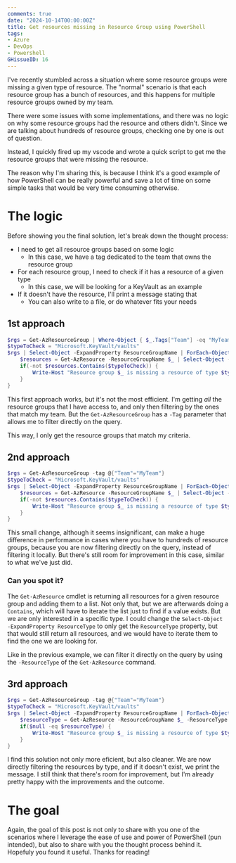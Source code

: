 ```yaml
---
comments: true
date: "2024-10-14T00:00:00Z"
title: Get resources missing in Resource Group using PowerShell
tags:
- Azure
- DevOps
- Powershell
GHissueID: 16
---
```


I've recently stumbled across a situation where some resource groups were missing a given type of resource. 
The "normal" scenario is that each resource group has a bunch of resources, and this happens for multiple resource groups owned by my team.

There were some issues with some implementations, and there was no logic on why some resource groups had the resource and others didn't. Since we are talking about hundreds of resource groups, checking one by one is out of question.

Instead, I quickly fired up my vscode and wrote a quick script to get me the resource groups that were missing the resource.

The reason why I'm sharing this, is because I think it's a good example of how PowerShell can be really powerful and save a lot of time on some simple tasks that would be very time consuming otherwise.

# The logic
Before showing you the final solution, let's break down the thought process:
- I need to get all resource groups based on some logic
    - In this case, we have a tag dedicated to the team that owns the resource group
- For each resource group, I need to check if it has a resource of a given type
    - In this case, we will be looking for a KeyVault as an example
- If it doesn't have the resource, I'll print a message stating that
    - You can also write to a file, or do whatever fits your needs

## 1st approach

```powershell
$rgs = Get-AzResourceGroup | Where-Object { $_.Tags["Team"] -eq "MyTeam" }
$typeToCheck = "Microsoft.KeyVault/vaults"
$rgs | Select-Object -ExpandProperty ResourceGroupName | ForEach-Object {
    $resources = Get-AzResource -ResourceGroupName $_ | Select-Object -ExpandProperty ResourceType
    if(-not $resources.Contains($typeToCheck)) {
        Write-Host "Resource group $_ is missing a resource of type $typeToCheck"
    }
}
```
This first approach works, but it's not the most efficient. I'm getting _all_ the resource groups that I have access to, and only then filtering by the ones that match my team. 
But the `Get-AzResourceGroup` has a `-Tag` parameter that allows me to filter directly on the query. 

This way, I only get the resource groups that match my criteria.

## 2nd approach

```powershell
$rgs = Get-AzResourceGroup -tag @{"Team"="MyTeam"} 
$typeToCheck = "Microsoft.KeyVault/vaults"
$rgs | Select-Object -ExpandProperty ResourceGroupName | ForEach-Object {
    $resources = Get-AzResource -ResourceGroupName $_ | Select-Object -ExpandProperty ResourceType
    if(-not $resources.Contains($typeToCheck)) {
        Write-Host "Resource group $_ is missing a resource of type $typeToCheck"
    }
}
```

This small change, although it seems insignificant, can make a huge difference in performance in cases where you have to hundreds of resource groups, because you are now filtering directly on the query, instead of filtering it locally.
But there's still room for improvement in this case, similar to what we've just did. 

### Can you spot it?

The `Get-AzResource` cmdlet is returning all resources for a given resource group and adding them to a list. Not only that, but we are afterwards doing a `Contains`, which will have to iterate the list just to find if a value exists.
But we are only interested in a specific type. I could change the `Select-Object -ExpandProperty ResourceType` to only get the `ResourceType` property, but that would still return all resources, and we would have to iterate them to find the one we are looking for.

Like in the previous example, we can filter it directly on the query by using the `-ResourceType` of the `Get-AzResource` command.

## 3rd approach

```powershell
$rgs = Get-AzResourceGroup -tag @{"Team"="MyTeam"} 
$typeToCheck = "Microsoft.KeyVault/vaults"
$rgs | Select-Object -ExpandProperty ResourceGroupName | ForEach-Object {
    $resourceType = Get-AzResource -ResourceGroupName $_ -ResourceType $typeToCheck
    if($null -eq $resourceType) {
        Write-Host "Resource group $_ is missing a resource of type $typeToCheck"
    }
}
```

I find this solution not only more eficient, but also cleaner. We are now directly filtering the resources by type, and if it doesn't exist, we print the message.
I still think that there's room for improvement, but I'm already pretty happy with the improvements and the outcome.

# The goal
Again, the goal of this post is not only to share with you one of the scenarios where I leverage the ease of use and power of PowerShell (pun intended), but also to share with you the thought process behind it.
Hopefuly you found it useful. Thanks for reading!
